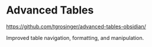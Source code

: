 # Advanced Tables

https://github.com/tgrosinger/advanced-tables-obsidian/

Improved table navigation, formatting, and manipulation.
